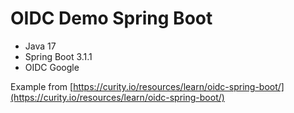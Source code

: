 # OIDC Demo Spring Boot
- Java 17
- Spring Boot 3.1.1
- OIDC Google

Example from [https://curity.io/resources/learn/oidc-spring-boot/](https://curity.io/resources/learn/oidc-spring-boot/)